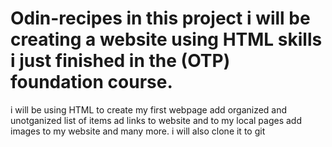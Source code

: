 # Odin-recipes in this project i will be creating a website using HTML skills i just finished in the (OTP) foundation course.
i will be using HTML to create my first webpage
add organized and unotganized list of items
ad links to website and to my local pages
add images to my website and many more.
i will also clone it to git
